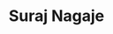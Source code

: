 ---
layout: page
title: Suraj Nagaje
position: M.Tech SP
joining: Aug 2021 - Present
description:   My research interests include Cross-modal learning, Fake News Detection.
mail: surajnagaje@iisc.ac.in
img: /assets/img/students/suraj.png
importance: 8
category: current
redirect: https://www.linkedin.com/in/suraj-nagaje-112128142
address: #C-320, Dept of  Electrical Engineering, IISc, Bangalore
scholar: #https://scholar.google.com/citations?user=xtgxW9gAAAAJ&hl=en
orcid: #https://orcid.org/0000-0002-9068-7023
linkedin: https://www.linkedin.com/in/suraj-nagaje-112128142
github: #https://github.com/JAYATEJAK
twitter: #https://mobile.twitter.com/jayateja_kalla
youtube: #https://www.youtube.com/@jayatejakalla5190
webpage: #https://www.linkedin.com/mwlite/in/jaya-teja-713218126
---